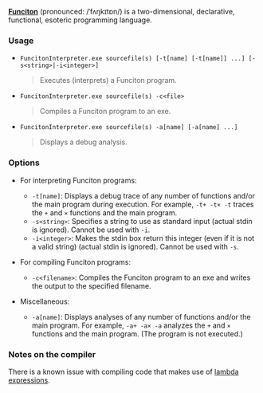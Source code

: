 ﻿**[Funciton](http://esolangs.org/wiki/Funciton)** (pronounced: /ˈfʌŋkɪtɒn/) is a two-dimensional, declarative, functional, esoteric programming language.

### Usage

* `FuncitonInterpreter.exe sourcefile(s) [-t[name] [-t[name]] ...] [-s<string>|-i<integer>]`

    > Executes (interprets) a Funciton program.

* `FuncitonInterpreter.exe sourcefile(s) -c<file>`

    > Compiles a Funciton program to an exe.

* `FuncitonInterpreter.exe sourcefile(s) -a[name] [-a[name] ...]`

    > Displays a debug analysis.

### Options

* For interpreting Funciton programs:

    * `-t[name]`: Displays a debug trace of any number of functions and/or the main program during execution. For example, `-t+ -t× -t` traces the `+` and `×` functions and the main program.
    * `-s<string>`: Specifies a string to use as standard input (actual stdin is ignored). Cannot be used with `-i`.
    * `-i<integer>`: Makes the stdin box return this integer (even if it is not a valid string) (actual stdin is ignored). Cannot be used with `-s`.

* For compiling Funciton programs:

    * `-c<filename>`: Compiles the Funciton program to an exe and writes the output to the specified filename.

* Miscellaneous:

    * `-a[name]`: Displays analyses of any number of functions and/or the main program. For example, `-a+ -a× -a` analyzes the `+` and `×` functions and the main program. (The program is not executed.)

### Notes on the compiler

There is a known issue with compiling code that makes use of [lambda expressions](http://esolangs.org/wiki/Funciton#Lambda_expressions).
